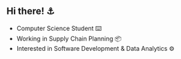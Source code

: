 ## Hi there! ⚓

- Computer Science Student ⌨️
- Working in Supply Chain Planning 📦
- Interested in Software Development & Data Analytics ⚙️
